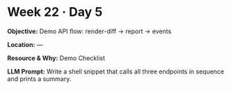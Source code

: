 # Week 22 · Day 5

**Objective:** Demo API flow: render-diff → report → events

**Location:** —

**Resource & Why:** Demo Checklist

**LLM Prompt:** Write a shell snippet that calls all three endpoints in sequence and prints a summary.
